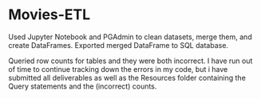 # Movies-ETL

Used Jupyter Notebook and PGAdmin to clean datasets, merge them, and create DataFrames.
Exported merged DataFrame to SQL database.

Queried row counts for tables and they were both incorrect. I have run out of time to continue tracking down the errors in my code, but i have submitted all deliverables as well as the Resources folder containing the Query statements and the (incorrect) counts.
